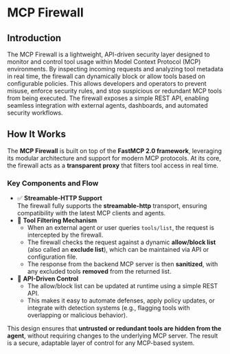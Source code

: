 # MCP Firewall
## Introduction
The MCP Firewall is a lightweight, API-driven security layer designed to monitor and control tool usage within Model Context Protocol (MCP) environments. By inspecting incoming requests and analyzing tool metadata in real time, the firewall can dynamically block or allow tools based on configurable policies. This allows developers and operators to prevent misuse, enforce security rules, and stop suspicious or redundant MCP tools from being executed. The firewall exposes a simple REST API, enabling seamless integration with external agents, dashboards, and automated security workflows.


## How It Works
The **MCP Firewall** is built on top of the **FastMCP 2.0 framework**, leveraging its modular architecture and support for modern MCP protocols. At its core, the firewall acts as a **transparent proxy** that filters tool access in real time.

### Key Components and Flow
- ✅ **Streamable-HTTP Support**  
  The firewall fully supports the **streamable-http** transport, ensuring compatibility with the latest MCP clients and agents.
- 🔄 **Tool Filtering Mechanism**  
  - When an external agent or user queries `tools/list`, the request is intercepted by the firewall.  
  - The firewall checks the request against a dynamic **allow/block list** (also called an **exclude list**), which can be maintained via API or configuration file.  
  - The response from the backend MCP server is then **sanitized**, with any excluded tools **removed** from the returned list.
- 🔌 **API-Driven Control**  
  - The allow/block list can be updated at runtime using a simple REST API.  
  - This makes it easy to automate defenses, apply policy updates, or integrate with detection systems (e.g., flagging tools with overlapping or malicious behavior).

This design ensures that **untrusted or redundant tools are hidden from the agent**, without requiring changes to the underlying MCP server. The result is a secure, adaptable layer of control for any MCP-based system.
